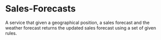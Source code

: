 # Sales-Forecasts
A service that given a geographical position, a sales forecast and the weather forecast returns the updated sales forecast using a set of given rules.
